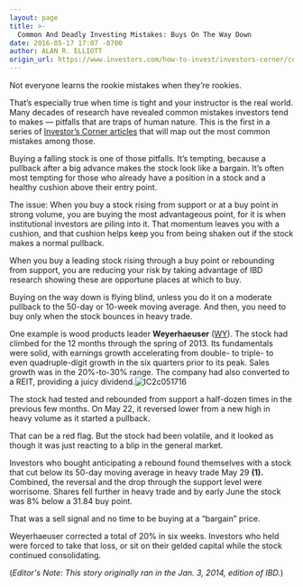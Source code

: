 ```yaml
---
layout: page
title: >-
  Common And Deadly Investing Mistakes: Buys On The Way Down
date: 2016-05-17 17:07 -0700
author: ALAN R. ELLIOTT
origin_url: https://www.investors.com/how-to-invest/investors-corner/common-and-deadly-investing-mistakes-buys-on-the-way-down/
---
```


Not everyone learns the rookie mistakes when they’re rookies.



That’s especially true when time is tight and your instructor is the real world. Many decades of research have revealed common mistakes investors tend to makes — pitfalls that are traps of human nature. This is the first in a series of [Investor’s Corner articles](https://www.investors.com/category/how-to-invest/investors-corner/) that will map out the most common mistakes among those.

Buying a falling stock is one of those pitfalls. It’s tempting, because a pullback after a big advance makes the stock look like a bargain. It’s often most tempting for those who already have a position in a stock and a healthy cushion above their entry point.

The issue: When you buy a stock rising from support or at a buy point in strong volume, you are buying the most advantageous point, for it is when institutional investors are piling into it. That momentum leaves you with a cushion, and that cushion helps keep you from being shaken out if the stock makes a normal pullback.

When you buy a leading stock rising through a buy point or rebounding from support, you are reducing your risk by taking advantage of IBD research showing these are opportune places at which to buy.

Buying on the way down is flying blind, unless you do it on a moderate pullback to the 50-day or 10-week moving average. And then, you need to buy only when the stock bounces in heavy trade.

One example is wood products leader **Weyerhaeuser** ([WY](https://research.investors.com/quote.aspx?symbol=WY)). The stock had climbed for the 12 months through the spring of 2013. Its fundamentals were solid, with earnings growth accelerating from double- to triple- to even quadruple-digit growth in the six quarters prior to its peak. Sales growth was in the 20%-to-30% range. The company had also converted to a REIT, providing a juicy dividend.![IC2c051716](https://www.investors.com/wp-content/uploads/2016/05/IC2c051716-1024x576.jpg)

The stock had tested and rebounded from support a half-dozen times in the previous few months. On May 22, it reversed lower from a new high in heavy volume as it started a pullback.

That can be a red flag. But the stock had been volatile, and it looked as though it was just reacting to a blip in the general market.

Investors who bought anticipating a rebound found themselves with a stock that cut below its 50-day moving average in heavy trade May 29 **(1).** Combined, the reversal and the drop through the support level were worrisome. Shares fell further in heavy trade and by early June the stock was 8% below a 31.84 buy point.

That was a sell signal and no time to be buying at a “bargain” price.

Weyerhaeuser corrected a total of 20% in six weeks. Investors who held were forced to take that loss, or sit on their gelded capital while the stock continued consolidating.

(_Editor's Note: This story originally ran in the Jan. 3, 2014, edition of IBD._)
